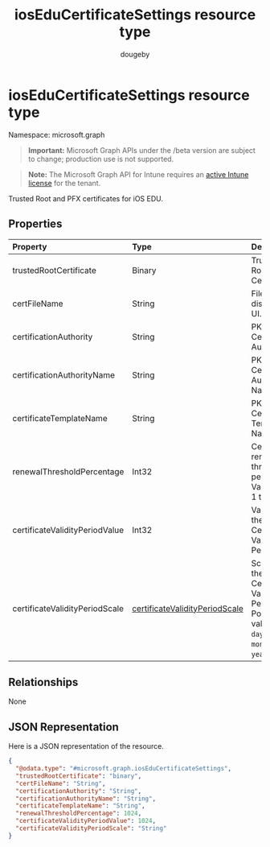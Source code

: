 ﻿---
title: "iosEduCertificateSettings resource type"
description: "Trusted Root and PFX certificates for iOS EDU."
author: "dougeby"
localization_priority: Normal
ms.prod: "intune"
doc_type: resourcePageType
---

# iosEduCertificateSettings resource type

Namespace: microsoft.graph

> **Important:** Microsoft Graph APIs under the /beta version are subject to change; production use is not supported.

> **Note:** The Microsoft Graph API for Intune requires an [active Intune license](https://go.microsoft.com/fwlink/?linkid=839381) for the tenant.

Trusted Root and PFX certificates for iOS EDU.

## Properties

| Property                       | Type                                                                                                 | Description                                                                                |
| :----------------------------- | :--------------------------------------------------------------------------------------------------- | :----------------------------------------------------------------------------------------- |
| trustedRootCertificate         | Binary                                                                                               | Trusted Root Certificate.                                                                  |
| certFileName                   | String                                                                                               | File name to display in UI.                                                                |
| certificationAuthority         | String                                                                                               | PKCS Certification Authority.                                                              |
| certificationAuthorityName     | String                                                                                               | PKCS Certification Authority Name.                                                         |
| certificateTemplateName        | String                                                                                               | PKCS Certificate Template Name.                                                            |
| renewalThresholdPercentage     | Int32                                                                                                | Certificate renewal threshold percentage. Valid values 1 to 99                             |
| certificateValidityPeriodValue | Int32                                                                                                | Value for the Certificate Validity Period.                                                 |
| certificateValidityPeriodScale | [certificateValidityPeriodScale](../resources/intune-deviceconfig-certificatevalidityperiodscale.md) | Scale for the Certificate Validity Period. Possible values are: `days`, `months`, `years`. |

## Relationships

None

## JSON Representation

Here is a JSON representation of the resource.

<!-- {
  "blockType": "resource",
  "@odata.type": "microsoft.graph.iosEduCertificateSettings"
}
-->

```json
{
  "@odata.type": "#microsoft.graph.iosEduCertificateSettings",
  "trustedRootCertificate": "binary",
  "certFileName": "String",
  "certificationAuthority": "String",
  "certificationAuthorityName": "String",
  "certificateTemplateName": "String",
  "renewalThresholdPercentage": 1024,
  "certificateValidityPeriodValue": 1024,
  "certificateValidityPeriodScale": "String"
}
```
